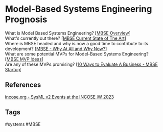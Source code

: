 # Model-Based Systems Engineering Prognosis

What is Model Based Systems Engineering? [[MBSE Overview](../202312290210)]  
What's currently out there? [[MBSE Current State of The Art](../202312302215)]  
Where is MBSE headed and why is now a good time to contribute to its development? [[MBSE - Why At All and Why Now?](../202312302338)]  
What are some potential MVPs for Model-Based Systems Engineering? [[MBSE MVP Ideas](../202312302222)]  
Are any of these MVPs promising? [[10 Ways to Evaluate A Business - MBSE Startup](../202312302333)]  

## References
[incose.org - SysML v2 Events at the INCOSE IW 2023](https://www.incose.org/communities/working-groups-initiatives/mbse-initiative)  

## Tags
#systems #MBSE

